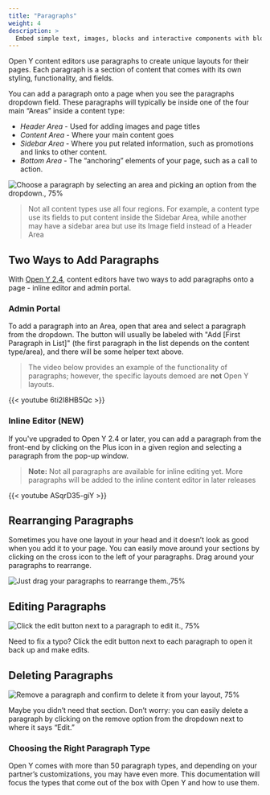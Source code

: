 ```yaml
---
title: "Paragraphs"
weight: 4
description: >
  Embed simple text, images, blocks and interactive components with blocks, Open Y’s layout-building component.
---
```


Open Y content editors use paragraphs to create unique layouts for their pages. Each paragraph is a section of content that comes with its own styling, functionality, and fields.

You can add a paragraph onto a page when you see the paragraphs dropdown field. These paragraphs will typically be inside one of the four main “Areas” inside a content type:

* *Header Area* - Used for adding images and page titles
* *Content Area* - Where your main content goes
* *Sidebar Area* - Where you put related information, such as promotions and links to other content.
* *Bottom Area* - The “anchoring” elements of your page, such as a call to action.

![Choose a paragraph by selecting an area and picking an option from the dropdown., 75%](upload://nuI2Q27pR437LWvdUifiQg3nRJX.gif)

> Not all content types use all four regions. For example, a content type use its fields to put content inside the Sidebar Area, while another may have a sidebar area but use its Image field instead of a Header Area

## Two Ways to Add Paragraphs

With [Open Y 2.4](https://community.openymca.org/t/version-2-4-released-q1-2020-major-release/624), content editors have two ways to add paragraphs onto a page - inline editor and admin portal.

### Admin Portal

To add a paragraph into an Area, open that area and select a paragraph from the dropdown. The button will usually be labeled with "Add [First Paragraph in List]" (the first paragraph in the list depends on the content type/area), and there will be some helper text above.

> The video below provides an example of the functionality of paragraphs; however, the specific layouts demoed are **not** Open Y layouts.

{{< youtube 6ti2l8HB5Qc >}}

### Inline Editor (NEW)

If you've upgraded to Open Y 2.4 or later, you can add a paragraph from the front-end by clicking on the Plus icon in a given region and selecting a paragraph from the pop-up window.

> **Note:** Not all paragraphs are available for inline editing yet. More paragraphs will be added to the inline content editor in later releases

{{< youtube ASqrD35-giY >}}

## Rearranging Paragraphs

Sometimes you have one layout in your head and it doesn’t look as good when you add it to your page. You can easily move around your sections by clicking on the cross icon to the left of your paragraphs. Drag around your paragraphs to rearrange.

![Just drag your paragraphs to rearrange them.,75%](upload://A2aXQz2GyNGt0O2bPQ80DgF5eZX.gif)

## Editing Paragraphs

![Click the edit button next to a paragraph to edit it., 75%](upload://l08kRV3xp03b5XGVaGA50lGYnT.gif)

Need to fix a typo? Click the edit button next to each paragraph to open it back up and make edits.

##  Deleting Paragraphs

![Remove a paragraph and confirm to delete it from your layout, 75%](upload://2dIYO5spDIKgtJu0rMvLURIV0Sy.gif)

Maybe you didn’t need that section. Don’t worry: you can easily delete a paragraph by clicking on the remove option from the dropdown next to where it says “Edit.”

### Choosing the Right Paragraph Type

Open Y comes with more than 50 paragraph types, and depending on your partner’s customizations, you may have even more. This documentation will focus the types that come out of the box with Open Y and how to use them.
